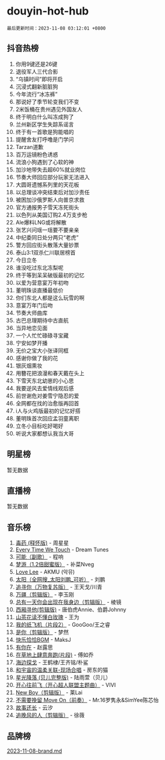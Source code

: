 # douyin-hot-hub

`最后更新时间：2023-11-08 03:12:01 +0800`

## 抖音热榜

1. 你用9键还是26键
1. 退役军人三代合影
1. “乌镇时间”即将开启
1. 沉浸式翻新脏脏狗
1. 今年流行“冰冻裤”
1. 那说好了季节轮变我们不变
1. 2米饭桶在贵州遇见外国友人
1. 终于明白什么叫冻成狗了
1. 兰州新区学生失踪系谣言
1. 终于有一首歌是狗能唱的
1. 提醒舍友打呼噜是门学问
1. Tarzan道歉
1. 百万运镜粉色诱惑
1. 流浪小狗遇到了心软的神
1. 加沙地带失去超60%就业岗位
1. 节奏大师回应部分玩家无法进入
1. 大圆哥遗憾系列里的天花板
1. 以总理谈冲突结束后对加沙责任
1. 被困加沙俄罗斯人向普京求救
1. 官方通报男子雪天冻死街头
1. 以色列从美国订购2.4万支步枪
1. Ale爆料LNG或将解散
1. 张艺兴问瑶一瑶要不要亲亲
1. 中纪委同日处分两只“老虎”
1. 警方回应街头散落大量钞票
1. 泰山3:1双杀仁川联居榜首
1. 今日立冬
1. 谁没吃过东北冻梨呢
1. 终于等到呆呆破版最初的记忆
1. 以爱为营意宴万年初吻
1. 董明珠谈直播最低价
1. 你们东北人都是这么玩雪的啊
1. 意宴万年门后吻
1. 节奏大师曲库
1. 古巴总理期待中古直航
1. 当异地恋见面
1. 一个人忙忙碌碌寻宝藏
1. 宁安如梦开播
1. 无价之宝大小张译同框
1. 感谢你做了我的花
1. 银灰烟熏妆
1. 用簪花把浪漫和春天戴在头上
1. 下雪天东北幼崽的小心思
1. 我要逆风去爱情线观后感
1. 前世谢危对姜雪宁隐忍的爱
1. 全网都在找的治愈版再回首
1. i人与火鸡版最初的记忆好搭
1. 董明珠首次回应孟羽童离职
1. 立冬小目标吃好喝好
1. 听说大家都想认我当大哥

## 明星榜

暂无数据

## 直播榜

暂无数据

## 音乐榜

1. [毒药 (释怀版)](https://sf6-cdn-tos.douyinstatic.com/obj/tos-cn-ve-2774/oYILMEAzspdZBIzy4frJNB8ZHPHWAhiwowd4Ad) - 周星星
1. [Every Time We Touch](https://sf3-cdn-tos.douyinstatic.com/obj/tos-cn-ve-2774/ogN6lUKQeBBfEVhIOMikG1CcJjugxk1tztZyhP) - Dream Tunes
1. [可能（副歌）](https://sf3-cdn-tos.douyinstatic.com/obj/tos-cn-ve-2774/cde1731888894259b333569393c2fb51) - 程响
1. [梦游（1.2倍甜蜜版）](https://sf6-cdn-tos.douyinstatic.com/obj/tos-cn-ve-2774/o4gyAUm8hwufoEABmwVIiQtHsFuGzAEEWtNMzo) - 补菜Nveg
1. [Love Lee](https://sf6-cdn-tos.douyinstatic.com/obj/tos-cn-ve-2774/o05GbkJGbCBTdDnMtB0fwOYgkeZp23vrWQDQBS) - AKMU (악뮤)
1. [太阳（全网搜_太阳刘鹏_可听）](https://sf6-cdn-tos.douyinstatic.com/obj/tos-cn-ve-2774/ogWbyIQnlBFImVbeDocRdCIYtBHlbJXgfZMvgz) - 刘鹏
1. [追寻你（万物复苏版）](https://sf3-cdn-tos.douyinstatic.com/obj/tos-cn-ve-2774/oYeAZJsbjIDit9APmBg8u6uDUQnHmoCf3gbo74) - 王天戈/川青
1. [万疆（剪辑版）](https://sf6-cdn-tos.douyinstatic.com/obj/tos-cn-ve-2774/ooG7oVgFlDTelKCjCsTTobQvbdtj1BBQXnfZd8) - 李玉刚
1. [总有一天你会出现在我身边（剪辑版）](https://sf6-cdn-tos.douyinstatic.com/obj/tos-cn-ve-2774/oMLsHwhWW7CYoAhoWB9EXUQIzNBsfAJxpAoxCU) - 棱镜
1. [西厢寻他(剪辑版)](https://sf6-cdn-tos.douyinstatic.com/obj/tos-cn-ve-2774/oUsAVfAQKlRNxEv5qxvIB8o5qmIWUcXbzJKJhw) - 唐伯虎Annie、伯爵Johnny
1. [山茶花读不懂白玫瑰](https://sf3-cdn-tos.douyinstatic.com/obj/tos-cn-ve-2774/osfn8B7DktrRHEPJgPCfDbw7QDQEkwC16BxZg9) - 王为
1. [我的纸飞机（片段2）](https://sf3-cdn-tos.douyinstatic.com/obj/tos-cn-ve-2774/oM2ZrKcg2CD5AeRB2gkeXOFB1IxAGJdZPazYHf) - GooGoo/王之睿
1. [是你（剪辑版）](https://sf3-cdn-tos.douyinstatic.com/obj/tos-cn-ve-2774/46019dae783c4c969944217fe1cfafc4) - 梦然
1. [快乐恰恰BGM](https://sf6-cdn-tos.douyinstatic.com/obj/tos-cn-ve-2774/07b173ca7d2f40f3ba0b97ac7fa3a44a) - MaksJ
1. [有你在](https://sf3-cdn-tos.douyinstatic.com/obj/tos-cn-ve-2774/o8zImmNsI8B0yfAW5FKAB1oBhkMAlIrwsZEi1V) - 赵露思
1. [在草地上肆意奔跑(片段)](https://sf3-cdn-tos.douyinstatic.com/obj/tos-cn-ve-2774/8831d494742f45dabdfa8adb8b817259) - 傅如乔
1. [海边探戈](https://sf3-cdn-tos.douyinstatic.com/obj/tos-cn-ve-2774/os9gE0VQCGqt6VQkZDyBBYvfSDY0QFe3vVmubn) - 王鹤棣/王齐铭/朴鲨
1. [和宇宙的温柔关联-现场合唱](https://sf6-cdn-tos.douyinstatic.com/obj/tos-cn-ve-2774/o0hONGDYQBgk0e5bqDeQOonVmncA6tC2nBwZLT) - 房东的猫
1. [星光降落 (贝儿完整版)](https://sf6-cdn-tos.douyinstatic.com/obj/tos-cn-ve-2774/okwB9hAwyAtsFFkFBzAX1hOOfQuIoMNs0W2Mwr) - 陆雨萱（贝儿）
1. [开心往前飞（开心超人联盟主题曲）](https://sf3-cdn-tos.douyinstatic.com/obj/tos-cn-ve-2774/9d8fb7c82cf1421fb93a9fe925275e0a) - VIVI
1. [New Boy（剪辑版）](https://sf3-cdn-tos.douyinstatic.com/obj/tos-cn-ve-2774/oAozkaGFcPxBerw7nBQfYf8z6CgCZAblDka2cl) - 莱Lai
1. [不需要挽留 Move On（前奏）](https://sf6-cdn-tos.douyinstatic.com/obj/tos-cn-ve-2774/ooCBhgCCkF4nExzQL9WZSUbitfA8IsDkgQIYhe) - Mr.16罗隽永&SimYee陈芯怡
1. [故事还长](https://sf3-cdn-tos.douyinstatic.com/obj/tos-cn-ve-2774/30a26758c8594f0ab81ac675c33ee2c5) - 云汐
1. [追晚风的人（剪辑版）](https://sf3-cdn-tos.douyinstatic.com/obj/tos-cn-ve-2774/560835060af84ac29cd5c12e2a98f7eb) - 徐薇

## 品牌榜

[2023-11-08-brand.md](2023-11-08-brand.md)
